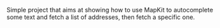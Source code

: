 Simple project that aims at showing how to use MapKit to autocomplete some text and fetch a list of addresses, then fetch a specific one. 
